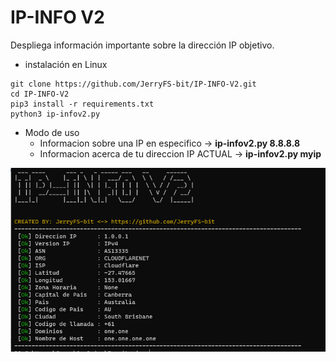# IP-INFO V2
Despliega información importante sobre la dirección IP objetivo.

* instalación en Linux
~~~
git clone https://github.com/JerryFS-bit/IP-INFO-V2.git
cd IP-INFO-V2
pip3 install -r requirements.txt
python3 ip-infov2.py
~~~

* Modo de uso
    * Informacion sobre una IP en especifico -> __ip-infov2.py 8.8.8.8__
    * Informacion acerca de tu direccion IP ACTUAL -> __ip-infov2.py myip__


![Texto alternativo](/image/image-ip-info-v2.png)
